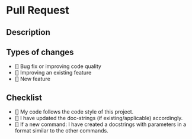 # Pull Request

<!--- Provide a general summary of your changes in the Title above -->

## Description

<!--- Describe your changes in detail -->

## Types of changes

<!--- What types of changes does your code introduce? Put an `x` in all the boxes that apply: -->

- [] Bug fix or improving code quality
- [] Improving an existing feature
- [] New feature

## Checklist

<!--- Go over all the following points, and put an `x` in all the boxes that apply. -->
<!--- The code style of this project is PEP8: https://www.python.org/dev/peps/pep-0008/ -->

- [] My code follows the code style of this project.
- [] I have updated the doc-strings (if existing/applicable) accordingly.
- [] If a new command: I have created a docstrings with parameters in a format similar to the other commands.
